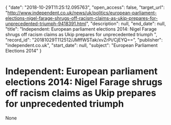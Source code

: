 {
  "date": "2018-10-29T11:25:12.095763", 
  "open_access": false, 
  "target_url": "http://www.independent.co.uk/news/uk/politics/european-parliament-elections-nigel-farage-shrugs-off-racism-claims-as-ukip-prepares-for-unprecedented-triumph-9418391.html", 
  "description": null, 
  "end_date": null, 
  "title": "Independent:  European parliament elections 2014: Nigel Farage shrugs off racism claims as Ukip prepares for unprecedented triumph ", 
  "record_id": "20181029T112512/JMffWSTak/xvZrPi/CjEYQ==", 
  "publisher": "independent.co.uk", 
  "start_date": null, 
  "subject": "European Parliament Elections 2014"
}

# Independent:  European parliament elections 2014: Nigel Farage shrugs off racism claims as Ukip prepares for unprecedented triumph 

None